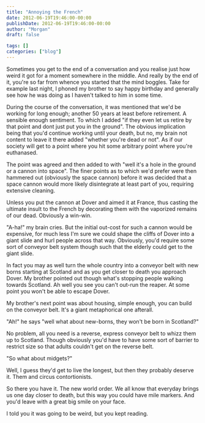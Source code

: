 ```yaml
---
title: "Annoying the French"
date: 2012-06-19T19:46:00-00:00
publishDate: 2012-06-19T19:46:00-00:00
author: "Morgan"
draft: false

tags: []
categories: ["blog"]
---
```


Sometimes you get to the end of a conversation and you realise just how weird it got for a moment somewhere in the middle. And really by the end of it, you're so far from whence you started that the mind boggles. Take for example last night, I phoned my brother to say happy birthday and generally see how he was doing as I haven't talked to him in some time.

During the course of the conversation, it was mentioned that we'd be working for long enough; another 50 years at least before retirement. A sensible enough sentiment. To which I added "if they even let us retire by that point and dont just put you in the ground". The obvious implication being that you'd continue working until your death, but no, my brain not content to leave it there added "whether you're dead or not". As if our society will get to a point where you hit some arbitrary point where you're euthanased.

The point was agreed and then added to with "well it's a hole in the ground or a cannon into space". The finer points as to which we'd prefer were then hammered out (obviously the space cannon) before it was decided that a space cannon would more likely disintegrate at least part of you, requiring extensive cleaning.

Unless you put the cannon at Dover and aimed it at France, thus casting the ultimate insult to the French by decorating them with the vaporized remains of our dead. Obviously a win-win.

"A-ha!" my brain cries. But the initial out-cost for such a cannon would be expensive, for much less I'm sure we could shape the cliffs of Dover into a giant slide and hurl people across that way. Obviously, you'd require some sort of conveyor belt system though such that the elderly could get to the giant slide.

In fact you may as well turn the whole country into a conveyor belt with new borns starting at Scotland and as you get closer to death you approach Dover. My brother pointed out though what's stopping people walking towards Scotland. Ah well you see you can't out-run the reaper. At some point you won't be able to escape Dover.

My brother's next point was about housing, simple enough, you can build on the conveyor belt. It's a giant metaphorical one afterall.

"Ah!" he says "well what about new-borns, they won't be born in Scotland?"

No problem, all you need is a reverse, express conveyor belt to whizz them up to Scotland. Though obviously you'd have to have some sort of barrier to restrict size so that adults couldn't get on the reverse belt.

"So what about midgets?"

Well, I guess they'd get to live the longest, but then they probably deserve it. Them and circus contortionists.

So there you have it. The new world order. We all know that everyday brings us one day closer to death, but this way you could have mile markers. And you'd leave with a great big smile on your face.

I told you it was going to be weird, but you kept reading.
